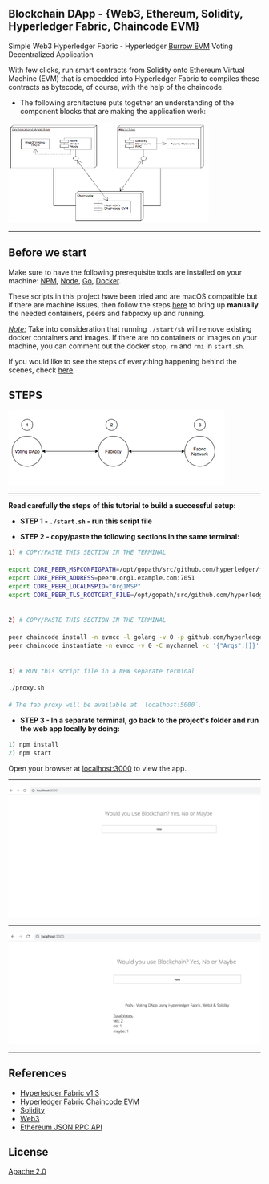 ## Blockchain DApp - {Web3, Ethereum, Solidity, Hyperledger Fabric, Chaincode EVM}

Simple Web3 Hyperledger Fabric - Hyperledger [Burrow EVM](https://github.com/hyperledger/burrow) Voting Decentralized Application

With few clicks, run smart contracts from Solidity onto Ethereum Virtual Machine (EVM) that is embedded into Hyperledger Fabric to compiles these contracts as bytecode, of course, with the help of the chaincode.

* The following architecture puts together an understanding of the component blocks that are making the application work:

<img src="img/architecture.png" width="400" height="200">

<hr>

## Before we start

Make sure to have the following prerequisite tools are installed on your machine: [NPM](https://www.npmjs.com/), [Node](https://nodejs.org/en/), [Go](https://golang.org/dl/), [Docker](https://www.docker.com/).

These scripts in this project have been tried and are macOS compatible but if there are machine issues, then follow the steps [here](https://github.com/hyperledger/fabric-chaincode-evm/blob/master/examples/EVM_Smart_Contracts.md) to bring up __manually__ the needed containers, peers and fabproxy up and running.

<u>_Note:_</u> Take into consideration that running `./start/sh` will remove existing docker containers and images. If there are no containers or images on your machine, you can comment out the docker `stop`, `rm` and `rmi` in `start.sh`.

If you would like to see the steps of everything happening behind the scenes, check [here](ingredients.md).


## STEPS

![](img/steps.png)

<hr>

__Read carefully the steps of this tutorial to build a successful setup:__

* <b>STEP 1 - `./start.sh` - run this script file</b>

* <b>STEP 2 - copy/paste the following sections in the same terminal:</b>

```bash
1) # COPY/PASTE THIS SECTION IN THE TERMINAL

export CORE_PEER_MSPCONFIGPATH=/opt/gopath/src/github.com/hyperledger/fabric/peer/crypto/peerOrganizations/org1.example.com/users/Admin@org1.example.com/msp
export CORE_PEER_ADDRESS=peer0.org1.example.com:7051
export CORE_PEER_LOCALMSPID="Org1MSP"
export CORE_PEER_TLS_ROOTCERT_FILE=/opt/gopath/src/github.com/hyperledger/fabric/peer/crypto/peerOrganizations/org1.example.com/peers/peer0.org1.example.com/tls/ca.crt


2) # COPY/PASTE THIS SECTION IN THE TERMINAL

peer chaincode install -n evmcc -l golang -v 0 -p github.com/hyperledger/fabric-chaincode-evm/evmcc
peer chaincode instantiate -n evmcc -v 0 -C mychannel -c '{"Args":[]}' -o orderer.example.com:7050 --tls --cafile /opt/gopath/src/github.com/hyperledger/fabric/peer/crypto/ordererOrganizations/example.com/orderers/orderer.example.com/msp/tlscacerts/tlsca.example.com-cert.pem


3) # RUN this script file in a NEW separate terminal

./proxy.sh

# The fab proxy will be available at `localhost:5000`.
```

* <b>STEP 3 - In a separate terminal, go back to the project's folder and run the web app locally by doing:</b>

```javascript
1) npm install
2) npm start
```

Open your browser at [localhost:3000](http://localhost:3000) to view the app.

<hr>

![](img/start.png)

<hr>

![](img/add_yes.png)

<hr>

## References

* [Hyperledger Fabric v1.3](https://github.com/hyperledger/fabric-samples)
* [Hyperledger Fabric Chaincode EVM](https://github.com/hyperledger/fabric-chaincode-evm)
* [Solidity](https://solidity.readthedocs.io/en/v0.4.25/index.html)
* [Web3](https://web3js.readthedocs.io/en/1.0/)
* [Ethereum JSON RPC API](https://github.com/ethereum/wiki/wiki/JSON-RPC)

## License
[Apache 2.0](LICENSE)
